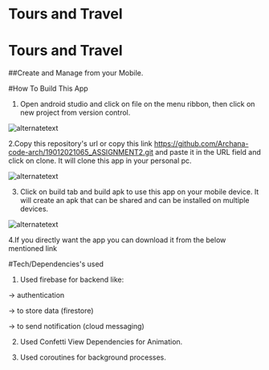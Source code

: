 
# Tours and Travel


# Tours and Travel

##Create and  Manage   from your Mobile.

#How To Build This App
1. Open android studio and click on file on the menu ribbon, then click on new project from version control.

![alternatetext](https://firebasestorage.googleapis.com/v0/b/travel-2c3ea.appspot.com/o/p1.JPG?alt=media&token=a2ba019e-25fe-49de-a546-9b667ad63086)

2.Copy this repository's url or copy this link https://github.com/Archana-code-arch/19012021065_ASSIGNMENT2.git and paste it in the URL field and click on clone. It will clone this app in your personal pc.

![alternatetext](https://firebasestorage.googleapis.com/v0/b/travel-2c3ea.appspot.com/o/p2_2.JPG?alt=media&token=7866b4ab-3e4b-438b-979b-27fa9d33f954)

3. Click on build tab and build apk to use this app on your mobile device. It will create an apk that can be shared and can be installed on multiple devices.

![alternatetext](https://firebasestorage.googleapis.com/v0/b/travel-2c3ea.appspot.com/o/p3.JPG?alt=media&token=442716e6-b7e1-4761-aebe-55e0c50e6b74)

4.If you directly want the app you can download it from the below mentioned link

#Tech/Dependencies's used

1. Used firebase for backend like:

-> authentication

-> to store data (firestore)

-> to send notification (cloud messaging)

2. Used Confetti View Dependencies for Animation.

3. Used coroutines for background processes. 
